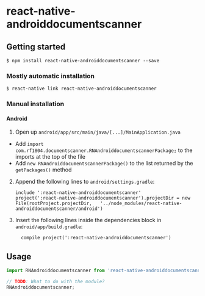 
# react-native-androiddocumentscanner

## Getting started

`$ npm install react-native-androiddocumentscanner --save`

### Mostly automatic installation

`$ react-native link react-native-androiddocumentscanner`

### Manual installation


#### Android

1. Open up `android/app/src/main/java/[...]/MainApplication.java`
  - Add `import com.rf1804.documentscanner.RNAndroiddocumentscannerPackage;` to the imports at the top of the file
  - Add `new RNAndroiddocumentscannerPackage()` to the list returned by the `getPackages()` method
2. Append the following lines to `android/settings.gradle`:
  	```
  	include ':react-native-androiddocumentscanner'
  	project(':react-native-androiddocumentscanner').projectDir = new File(rootProject.projectDir, 	'../node_modules/react-native-androiddocumentscanner/android')
  	```
3. Insert the following lines inside the dependencies block in `android/app/build.gradle`:
  	```
      compile project(':react-native-androiddocumentscanner')
  	```


## Usage
```javascript
import RNAndroiddocumentscanner from 'react-native-androiddocumentscanner';

// TODO: What to do with the module?
RNAndroiddocumentscanner;
```
  